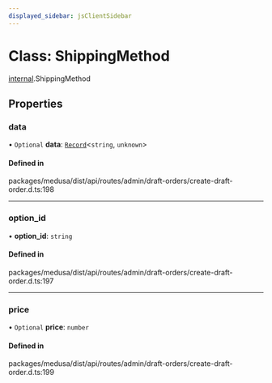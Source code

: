 ```yaml
---
displayed_sidebar: jsClientSidebar
---
```


# Class: ShippingMethod

[internal](../modules/internal-8.md).ShippingMethod

## Properties

### data

• `Optional` **data**: [`Record`](../modules/internal.md#record)<`string`, `unknown`\>

#### Defined in

packages/medusa/dist/api/routes/admin/draft-orders/create-draft-order.d.ts:198

___

### option\_id

• **option\_id**: `string`

#### Defined in

packages/medusa/dist/api/routes/admin/draft-orders/create-draft-order.d.ts:197

___

### price

• `Optional` **price**: `number`

#### Defined in

packages/medusa/dist/api/routes/admin/draft-orders/create-draft-order.d.ts:199
